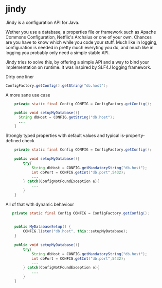 # jindy
Jindy is a configuration API for Java.

Wether you use a database, a properties file or framework such as Apache Commons Configuration, Netflix's Archaius or one of your own. Chances are you have to know which while you code your stuff.
Much like in logging, configuration is needed in pretty much everyting you do, and much like in logging you probably only need a simple stable API.

Jindy tries to solve this, by offering a simple API and a way to bind your implementation on runtime.
It was inspired by SLF4J logging framework.

Dirty one liner 
```java
ConfigFactory.getConfig().getString("db.host");
```

A more sane use case 
```java
    private static final Config CONFIG = ConfigFactory.getConfig();

    public void setupMyDatabase(){
      String dbHost = CONFIG.getString("db.host");
      ...
    }
```

Strongly typed properties with default values and typical is-property-defined check
```java
    private static final Config CONFIG = ConfigFactory.getConfig();
    
    public void setupMyDatabase(){
        try{
            String dbHost = CONFIG.getMandatoryString("db.host");
            int dbPort = CONFIG.getInt("db.port",5432);
            ...
        } catch(ConfigNotFoundException e){
            ...
        }
    }
```

All of that with dynamic behaviour
```java
   private static final Config CONFIG = ConfigFactory.getConfig();
    
    
    public MyDatabaseSetup() {
        CONFIG.listen("db.host", this::setupMyDatabase);
    }
    
    public void setupMyDatabase(){
        try{
            String dbHost = CONFIG.getMandatoryString("db.host");
            int dbPort = CONFIG.getInt("db.port",5432);
            ...
        } catch(ConfigNotFoundException e){
            ...
        }
    }
```
